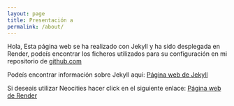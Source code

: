 ```yaml
---
layout: page
title: Presentación a
permalink: /about/
---
```


Hola, Esta página web se ha realizado con Jekyll y ha sido desplegada en Render, podeís encontrar los ficheros utilizados para su configuración en mi repositorio de [github.com](https://github.com/Daniel-164/Web-Estatica)

Podeís encontrar información sobre Jekyll aquí:
[Página web de Jekyll](https://jekyllrb.com/)

Si deseais utilizar Neocities hacer click en el siguiente enlace:
[Página web de Render](https://dashboard.render.com/)


[jekyll-organization]: https://github.com/jekyll
